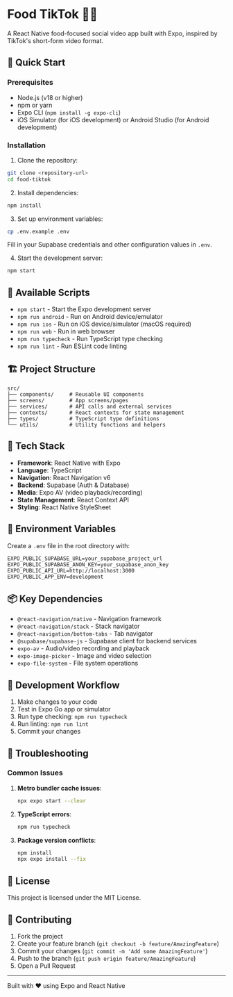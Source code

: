 # Food TikTok 🍕📱

A React Native food-focused social video app built with Expo, inspired by TikTok's short-form video format.

## 🚀 Quick Start

### Prerequisites
- Node.js (v18 or higher)
- npm or yarn
- Expo CLI (`npm install -g expo-cli`)
- iOS Simulator (for iOS development) or Android Studio (for Android development)

### Installation

1. Clone the repository:
```bash
git clone <repository-url>
cd food-tiktok
```

2. Install dependencies:
```bash
npm install
```

3. Set up environment variables:
```bash
cp .env.example .env
```
Fill in your Supabase credentials and other configuration values in `.env`.

4. Start the development server:
```bash
npm start
```

## 📱 Available Scripts

- `npm start` - Start the Expo development server
- `npm run android` - Run on Android device/emulator
- `npm run ios` - Run on iOS device/simulator (macOS required)
- `npm run web` - Run in web browser
- `npm run typecheck` - Run TypeScript type checking
- `npm run lint` - Run ESLint code linting

## 🏗️ Project Structure

```
src/
├── components/     # Reusable UI components
├── screens/        # App screens/pages
├── services/       # API calls and external services
├── contexts/       # React contexts for state management
├── types/          # TypeScript type definitions
└── utils/          # Utility functions and helpers
```

## 🔧 Tech Stack

- **Framework**: React Native with Expo
- **Language**: TypeScript
- **Navigation**: React Navigation v6
- **Backend**: Supabase (Auth & Database)
- **Media**: Expo AV (video playback/recording)
- **State Management**: React Context API
- **Styling**: React Native StyleSheet

## 🔐 Environment Variables

Create a `.env` file in the root directory with:

```env
EXPO_PUBLIC_SUPABASE_URL=your_supabase_project_url
EXPO_PUBLIC_SUPABASE_ANON_KEY=your_supabase_anon_key
EXPO_PUBLIC_API_URL=http://localhost:3000
EXPO_PUBLIC_APP_ENV=development
```

## 📦 Key Dependencies

- `@react-navigation/native` - Navigation framework
- `@react-navigation/stack` - Stack navigator
- `@react-navigation/bottom-tabs` - Tab navigator
- `@supabase/supabase-js` - Supabase client for backend services
- `expo-av` - Audio/video recording and playback
- `expo-image-picker` - Image and video selection
- `expo-file-system` - File system operations

## 🔄 Development Workflow

1. Make changes to your code
2. Test in Expo Go app or simulator
3. Run type checking: `npm run typecheck`
4. Run linting: `npm run lint`
5. Commit your changes

## 🚨 Troubleshooting

### Common Issues

1. **Metro bundler cache issues**:
   ```bash
   npx expo start --clear
   ```

2. **TypeScript errors**:
   ```bash
   npm run typecheck
   ```

3. **Package version conflicts**:
   ```bash
   npm install
   npx expo install --fix
   ```

## 📄 License

This project is licensed under the MIT License.

## 🤝 Contributing

1. Fork the project
2. Create your feature branch (`git checkout -b feature/AmazingFeature`)
3. Commit your changes (`git commit -m 'Add some AmazingFeature'`)
4. Push to the branch (`git push origin feature/AmazingFeature`)
5. Open a Pull Request

---

Built with ❤️ using Expo and React Native
